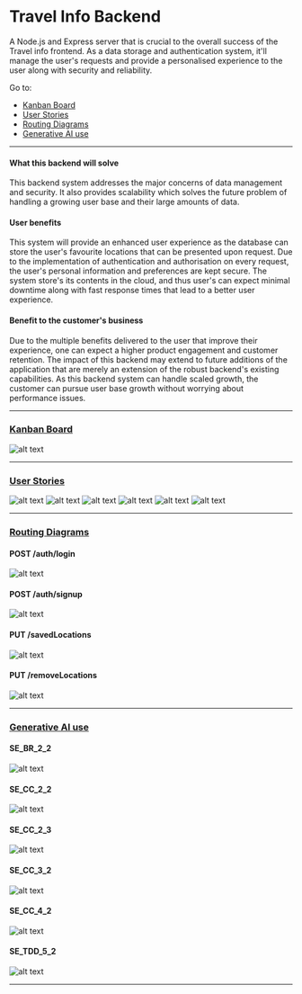 # Travel Info Backend

A Node.js and Express server that is crucial to the overall success of the Travel info frontend. As a data storage and authentication system, it'll manage the user's requests and provide a personalised experience to the user along with security and reliability.

Go to:
 - [Kanban Board](#kanban-board)
 - [User Stories](#user-stories)
 - [Routing Diagrams](#routing-diagrams)
 - [Generative AI use](#generative-ai-use)

---

#### What this backend will solve
This backend system addresses the major concerns of data management and security. It also provides scalability which solves the future problem of handling a growing user base and their large amounts of data.

#### User benefits
This system will provide an enhanced user experience as the database can store the user's favourite locations that can be presented upon request. Due to the implementation of authentication and authorisation on every request, the user's personal information and preferences are kept secure. The system store's its contents in the cloud, and thus user's can expect minimal downtime along with fast response times that lead to a better user experience.


#### Benefit to the customer's business
Due to the multiple benefits delivered to the user that improve their experience, one can expect a higher product engagement and customer retention. The impact of this backend may extend to future additions of the application that are merely an extension of the robust backend's existing capabilities. As this backend system can handle scaled growth, the customer can pursue user base growth without worrying about performance issues.

---
### [Kanban Board](#kanban-board)
![alt text](Images/KanbanBoard.JPG)

---

### [User Stories](#user-stories)
![alt text](Images/userStory1.JPG)
![alt text](Images/userStory2.JPG)
![alt text](Images/userStory3.JPG)
![alt text](Images/userStory4.JPG)
![alt text](Images/userStory5.JPG)
![alt text](Images/userStory6.JPG)

---

### [Routing Diagrams](#routing-diagrams)

#### POST /auth/login
![alt text](Images/auth-login_Route.JPG)

#### POST /auth/signup
![alt text](Images/auth-signup_Route.JPG)

#### PUT /savedLocations
![alt text](Images/savedLocations_Route.JPG)

#### PUT /removeLocations
![alt text](Images/savedLocations_Route.JPG)

---

### [Generative AI use](#generative-ai-use)
#### SE_BR_2_2
![alt text](AI/SE_BR_2_2.JPG)
#### SE_CC_2_2
![alt text](AI/SE_CC_2_2.JPG)
#### SE_CC_2_3
![alt text](AI/SE_CC_2_3.JPG)
#### SE_CC_3_2
![alt text](AI/SE_CC_3_2.JPG)
#### SE_CC_4_2
![alt text](AI/SE_CC_4_2.JPG)
#### SE_TDD_5_2
![alt text](AI/SE_TDD_5_2.JPG)


---